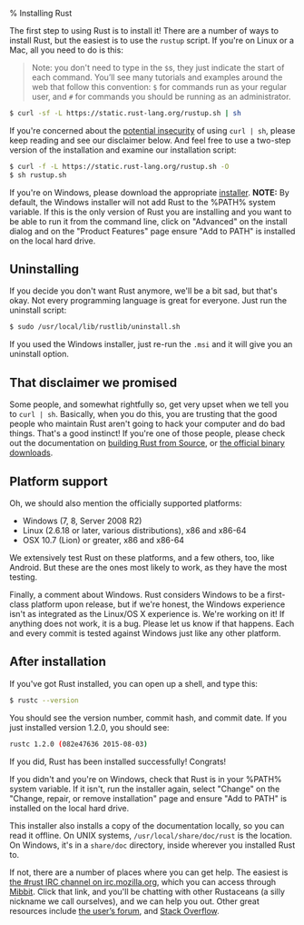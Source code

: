 % Installing Rust

The first step to using Rust is to install it! There are a number of ways to
install Rust, but the easiest is to use the `rustup` script. If you're on Linux
or a Mac, all you need to do is this:

> Note: you don't need to type in the `$`s, they just indicate the start of
> each command. You’ll see many tutorials and examples around the web that
> follow this convention: `$` for commands run as your regular user, and
> `#` for commands you should be running as an administrator.

```bash
$ curl -sf -L https://static.rust-lang.org/rustup.sh | sh
```

If you're concerned about the [potential insecurity][insecurity] of using `curl
| sh`, please keep reading and see our disclaimer below. And feel free to
use a two-step version of the installation and examine our installation script:

```bash
$ curl -f -L https://static.rust-lang.org/rustup.sh -O
$ sh rustup.sh
```

[insecurity]: http://curlpipesh.tumblr.com

If you're on Windows, please download the appropriate [installer][install-page].
**NOTE:** By default, the Windows installer will not add Rust to the %PATH%
system variable. If this is the only version of Rust you are installing and you
want to be able to run it from the command line, click on "Advanced" on the
install dialog and on the "Product Features" page ensure "Add to PATH" is
installed on the local hard drive.


[install-page]: https://www.rust-lang.org/install.html

## Uninstalling

If you decide you don't want Rust anymore, we'll be a bit sad, but that's okay.
Not every programming language is great for everyone. Just run the uninstall
script:

```bash
$ sudo /usr/local/lib/rustlib/uninstall.sh
```

If you used the Windows installer, just re-run the `.msi` and it will give you
an uninstall option.

## That disclaimer we promised

Some people, and somewhat rightfully so, get very upset when we tell you to
`curl | sh`. Basically, when you do this, you are trusting that the good
people who maintain Rust aren't going to hack your computer and do bad things.
That's a good instinct! If you're one of those people, please check out the
documentation on [building Rust from Source][from-source], or [the official
binary downloads][install-page].

[from-source]: https://github.com/rust-lang/rust#building-from-source

## Platform support

Oh, we should also mention the officially supported platforms:

* Windows (7, 8, Server 2008 R2)
* Linux (2.6.18 or later, various distributions), x86 and x86-64
* OSX 10.7 (Lion) or greater, x86 and x86-64

We extensively test Rust on these platforms, and a few others, too, like
Android. But these are the ones most likely to work, as they have the most
testing.

Finally, a comment about Windows. Rust considers Windows to be a first-class
platform upon release, but if we're honest, the Windows experience isn't as
integrated as the Linux/OS X experience is. We're working on it! If anything
does not work, it is a bug. Please let us know if that happens. Each and every
commit is tested against Windows just like any other platform.

## After installation

If you've got Rust installed, you can open up a shell, and type this:

```bash
$ rustc --version
```

You should see the version number, commit hash, and commit date. If you just
installed version 1.2.0, you should see:

```bash
rustc 1.2.0 (082e47636 2015-08-03)
```

If you did, Rust has been installed successfully! Congrats!

If you didn't and you're on Windows, check that Rust is in your %PATH% system
variable. If it isn't, run the installer again, select "Change" on the "Change,
repair, or remove installation" page and ensure "Add to PATH" is installed on
the local hard drive.

This installer also installs a copy of the documentation locally, so you can
read it offline. On UNIX systems, `/usr/local/share/doc/rust` is the location.
On Windows, it's in a `share/doc` directory, inside wherever you installed Rust
to.

If not, there are a number of places where you can get help. The easiest is
[the #rust IRC channel on irc.mozilla.org][irc], which you can access through
[Mibbit][mibbit]. Click that link, and you'll be chatting with other Rustaceans
(a silly nickname we call ourselves), and we can help you out. Other great
resources include [the user’s forum][users], and
[Stack Overflow][stackoverflow].

[irc]: irc://irc.mozilla.org/#rust
[mibbit]: http://chat.mibbit.com/?server=irc.mozilla.org&channel=%23rust
[users]: https://users.rust-lang.org/
[stackoverflow]: http://stackoverflow.com/questions/tagged/rust

